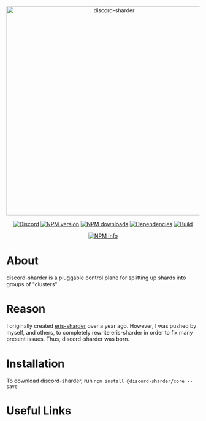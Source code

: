 <div align="center">
  <a href="https://discord.gg/Dj6TcYy"><img src="https://cdn.discordapp.com/attachments/364124728073388033/364134744142774272/Discord_Sharders_2000x1000.png" width="546" alt="discord-sharder" /></a>
  <p>
    <a href="https://discord.gg/Dj6TcYy" target="_blank"><img src="https://discordapp.com/api/guilds/364124474729037824/embed.png" alt="Discord"></a>
    <a href="https://www.npmjs.com/package/eris-sharder"><img src="https://img.shields.io/npm/v/eris-sharder.svg?maxAge=3600" alt="NPM version" /></a>
    <a href="https://www.npmjs.com/package/eris-sharder"><img src="https://img.shields.io/npm/dt/eris-sharder.svg?maxAge=3600" alt="NPM downloads" /></a>
    <a href="https://www.npmjs.com/package/eris-sharder"><img src="https://badges.greenkeeper.io/Discord-Sharders/eris-sharder.svg" alt="Dependencies" /></a>
    <a href="https://www.npmjs.com/package/eris-sharder"><img src="https://travis-ci.org/Discord-Sharders/eris-sharder.svg?branch=dev" alt="Build" /></a>
  </p>
  <p>
    <a href="https://nodei.co/npm/eris-sharder/"><img src="https://nodei.co/npm/eris-sharder.png?downloads=true&stars=true" alt="NPM info" /></a>
  </p>
</div>

# About

discord-sharder is a pluggable control plane for splitting up shards into groups of "clusters"

# Reason

I originally created [eris-sharder](https://github.com/Discord-Sharders/eris-sharder) over a year ago. However, I was pushed by myself, and others, to completely rewrite eris-sharder in order to fix many present issues. Thus, discord-sharder was born.

# Installation
To download discord-sharder, run `npm install @discord-sharder/core --save`

# Useful Links